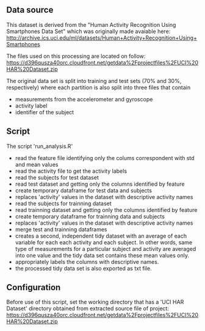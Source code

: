 ## Data source

This dataset is derived from the "Human Activity Recognition Using Smartphones Data Set" which
was originally made avaiable here: 
http://archive.ics.uci.edu/ml/datasets/Human+Activity+Recognition+Using+Smartphones

The files used on this processing are located on follow:
https://d396qusza40orc.cloudfront.net/getdata%2Fprojectfiles%2FUCI%20HAR%20Dataset.zip 

The original data set is split into training and test sets (70% and 30%, respectively) where each
partition is also split into three files that contain 
- measurements from the accelerometer and gyroscope
- activity label
- identifier of the subject


## Script

The script 'run_analysis.R'

- read the feature file identifying only the colums correspondent with std and mean values
- read the activity file to get the activity labels
- read the subjects for test dataset
- read test dataset and getting only the columns identified by feature
- create temporary dataframe for test data and subjects
- replaces 'activity' values in the dataset with descriptive activity names
- read the subjects for trainning dataset
- read trainning dataset and getting only the columns identified by feature
- create temporary dataframe for trainning data and subjects
- replaces 'activity' values in the dataset with descriptive activity names
- merge test and trainning dataframes
- creates a second, independent tidy dataset with an average of each variable
  for each each activity and each subject. In other words, same type of
  measurements for a particular subject and activity are averaged into one value
  and the tidy data set contains these mean values only.
- appropriately labels the columns with descriptive names.
- the processed tidy data set is also exported as txt file.


## Configuration

Before use of this script, set the working directory that has a 'UCI HAR Dataset' directory obtained from 
extracted source file of project: https://d396qusza40orc.cloudfront.net/getdata%2Fprojectfiles%2FUCI%20HAR%20Dataset.zip 
